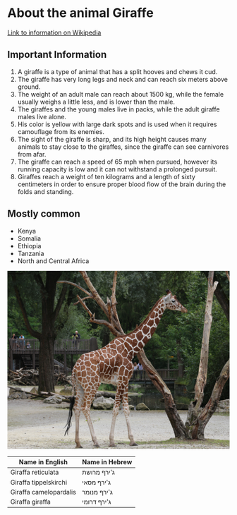 # About the animal Giraffe

[Link to information on Wikipedia](https://he.wikipedia.org/wiki/%D7%92%27%D7%99%D7%A8%D7%A3)
## Important Information
1. A giraffe is a type of animal that has a split hooves and chews it cud.
2. The giraffe has very long legs and neck and can reach six meters above ground.
3. The weight of an adult male can reach about 1500 kg, while the female usually weighs a little less, and is lower than the male.
4. The giraffes and the young males live in packs, while the adult giraffe males live alone.
5. His color is yellow with large dark spots and is used when it requires camouflage from its enemies.
6. The sight of the giraffe is sharp, and its high height causes many animals to stay close to the giraffes, since the giraffe can see carnivores from afar.
7. The giraffe can reach a speed of 65 mph when pursued, however its running capacity is low and it can not withstand a prolonged pursuit.
8. Giraffes reach a weight of ten kilograms and a length of sixty centimeters in order to ensure proper blood flow of the brain during the folds and standing.
   
## Mostly common
- Kenya 
- Somalia
- Ethiopia
- Tanzania
- North and Central Africa

![Image of Giraffa](/images/Giraffa1.jpg)

Name in English | Name in Hebrew
-------|--------
Giraffa reticulata | ג'ירף מרושת
Giraffa tippelskirchi | ג'ירף מסאי
Giraffa camelopardalis | ג'ירף מנומר
Giraffa giraffa | ג'ירף דרומי

